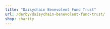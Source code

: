```yaml
---
title: "Daisychain Benevolent Fund Trust"
url: /derby/daisychain-benevolent-fund-trust/
shop: charity
---
```

